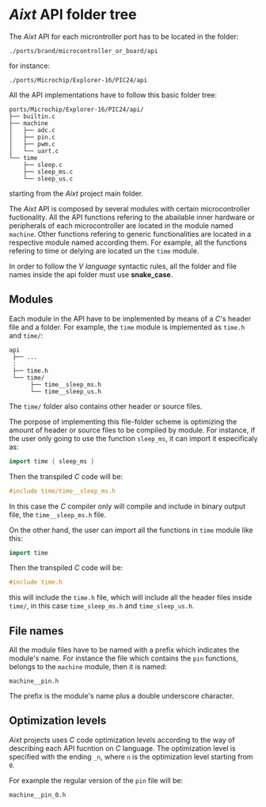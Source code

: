 # **_Aixt_** API folder tree
The _Aixt_ API for each microntroller port has to be located in the folder:
```
./ports/brand/microcontroller_or_board/api
```
for instance:
```
./ports/Microchip/Explorer-16/PIC24/api
```

All the API implementations have to follow this basic folder tree:
```
ports/Microchip/Explorer-16/PIC24/api/
├── builtin.c
├── machine
│   ├── adc.c
│   ├── pin.c
│   ├── pwm.c
│   └── uart.c
└── time
    ├── sleep.c
    ├── sleep_ms.c
    └── sleep_us.c
```

<!-- Raspberry-Pi-Pico
 └── projects/
      └── blinking/
           ├── blinking.ino
           └── api/
               ├── builtin.c
               ├── machine/
               │    └── pin.c
               └── time/
                    └── sleep_ms.c

#include "api/builtin.c"
#include "api/machine/pin.c"
#include "api/time/sleep_ms.c" -->


starting from the _Aixt_ project main folder.

The _Aixt_ API is composed by several modules with certain microcontroller fuctionality. All the API functions refering to the abailable inner hardware or peripherals of each microcontroller are located in the module named `machine`. Other functions refering to generic functionalities are located in a respective module named according them. For example, all the functions refering to time or delying are located un the `time` module.

In order to follow the _V language_ syntactic rules, all the folder and file names inside the api folder must use **snake_case**.

## Modules
Each module in the API have to be implemented by means of a _C_'s header file and a folder. For example, the `time` module is implemented as `time.h` and `time/`: 
```
api
 ├── ...
 :
 ├── time.h
 └── time/
      ├── time__sleep_ms.h
      └── time__sleep_us.h
```
The `time/` folder also contains other header or source files.

The porpose of implementing this file-folder scheme is optimizing the amount of header or source files to be compiled by module. For instance, if the user only going to use the function `sleep_ms`, it can import it especificaly as:
```go
import time { sleep_ms }
``` 
Then the transpiled _C_ code will be:
```c
#include time/time__sleep_ms.h
``` 
In this case the _C_ compiler only will compile and include in binary output file, the `time__sleep_ms.h` file.

On the other hand, the user can import all the functions in `time` module like this:
```go
import time
``` 
Then the transpiled _C_ code will be:
```c
#include time.h
``` 
this will include the `time.h` file, which will include all the header files inside `time/`, in this case `time_sleep_ms.h` and `time_sleep_us.h`. 

## File names
All the module files have to be named with a prefix which indicates the module's name. For instance the file which contains the `pin` functions, belongs to the `machine` module, then it is named:
```
machine__pin.h
```
The prefix is the module's name plus a double underscore character.

## Optimization levels
_Aixt_ projects uses _C_ code optimization levels according to the way of describing each API fucntion on _C_ language. The optimization level is specified with the ending `_n`, where `n` is the optimization level starting from `0`. 

For example the regular version of the `pin` file will be:
```
machine__pin_0.h
```  

